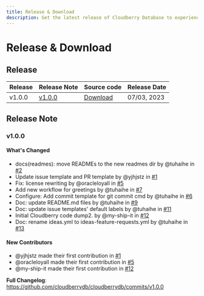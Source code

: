 ```yaml
---
title: Release & Download
description: Get the latest release of Cloudberry Database to experience the latest technology.
---
```


# Release & Download

## Release

| Release | Release Note    | Source code                                                                  | Release Date |
|---------|-----------------|------------------------------------------------------------------------------|--------------|
| v1.0.0  | [v1.0.0](#v100) | [Download](https://github.com/cloudberrydb/cloudberrydb/releases/tag/v1.0.0) | 07/03, 2023  |


## Release Note

### v1.0.0

#### What's Changed

* docs(readmes): move READMEs to the new readmes dir by @tuhaihe in
  [#2](https://github.com/cloudberrydb/cloudberrydb/pull/2)
* Update issue template and PR template by @yjhjstz in
  [#1](https://github.com/cloudberrydb/cloudberrydb/pull/1)
* Fix: license rewriting by @oracleloyall in
  [#5](https://github.com/cloudberrydb/cloudberrydb/pull/5)
* Add new workflow for greetings by @tuhaihe in
  [#7](https://github.com/cloudberrydb/cloudberrydb/pull/7)
* Configure: Add commit template for git commit cmd by @tuhaihe in
  [#6](https://github.com/cloudberrydb/cloudberrydb/pull/6)
* Doc: update README.md files by @tuhaihe in
  [#9](https://github.com/cloudberrydb/cloudberrydb/pull/9)
* Doc: update issue templates' default labels by @tuhaihe in
  [#11](https://github.com/cloudberrydb/cloudberrydb/pull/11)
* Initial Cloudberry code dump2. by @my-ship-it in
  [#12](https://github.com/cloudberrydb/cloudberrydb/pull/12)
* Doc: rename ideas.yml to ideas-feature-requests.yml by @tuhaihe in
  [#13](https://github.com/cloudberrydb/cloudberrydb/pull/13)

#### New Contributors
* @yjhjstz made their first contribution in
  [#1](https://github.com/cloudberrydb/cloudberrydb/pull/1)
* @oracleloyall made their first contribution in
  [#5](https://github.com/cloudberrydb/cloudberrydb/pull/5)
* @my-ship-it made their first contribution in
  [#12](https://github.com/cloudberrydb/cloudberrydb/pull/12)

**Full Changelog**:
https://github.com/cloudberrydb/cloudberrydb/commits/v1.0.0
